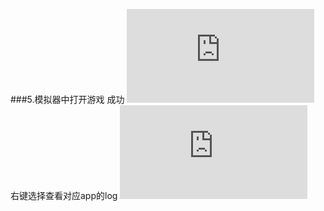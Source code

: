 ###5.模拟器中打开游戏
成功
![](http://engine-doc.996m2.com/server/index.php?s=/api/attachment/visitFile&sign=26fd6399ab6f63d0240508dba162f684)
<br>
右键选择查看对应app的log
![](http://engine-doc.996m2.com/server/index.php?s=/api/attachment/visitFile&sign=663388f33b5e1a8db8d6b60f2f42afd8)

